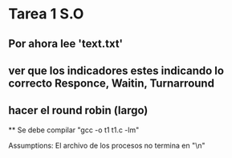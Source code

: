 # Tarea 1 S.O

## Por ahora lee 'text.txt'

## ver que los indicadores estes indicando lo correcto Responce, Waitin, Turnarround
## hacer el round robin (largo)
** Se debe compilar "gcc -o t1 t1.c -lm"

Assumptions:
El archivo de los procesos no termina en "\n"
